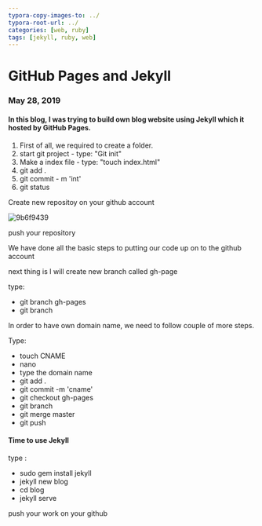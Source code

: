 ```yaml
---
typora-copy-images-to: ../
typora-root-url: ../
categories: [web, ruby]
tags: [jekyll, ruby, web]
---
```


# GitHub Pages and Jekyll
### May 28, 2019

#### In this blog, I was trying to build own blog website using Jekyll which it hosted by GitHub Pages.

1. First of all, we required to create a folder.
2. start git project - type: "Git init"
3. Make a index file - type: "touch index.html"
4. git add .
5. git commit - m 'int'
6. git status

Create new repositoy on your github account

![9b6f9439](/9b6f9439-9726486.png)

push your repository







We have done all the basic steps to putting our code up on to the github account

next thing is I will create new branch called gh-page

type:
- git branch gh-pages
- git branch

In order to have own domain name, we need to follow couple of more steps.

Type:
- touch CNAME
- nano 
- type the domain name
- git add .
- git commit -m 'cname'
- git checkout gh-pages
- git branch
- git merge master
- git push

#### Time to use Jekyll

type :
- sudo gem install jekyll
- jekyll new blog
- cd blog
- jekyll serve


push your work on your github


